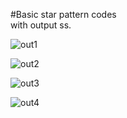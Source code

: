 #Basic star pattern codes\
with output ss.


![out1](https://user-images.githubusercontent.com/84684494/120084555-dac49d80-c0ee-11eb-9558-dfaa3adc93c9.jpg)



![out2](https://user-images.githubusercontent.com/84684494/120084570-f5971200-c0ee-11eb-9433-7f73da9ab3c5.jpg)



![out3](https://user-images.githubusercontent.com/84684494/120084579-06e01e80-c0ef-11eb-900e-750d24a2f49c.jpg)



![out4](https://user-images.githubusercontent.com/84684494/120084586-12cbe080-c0ef-11eb-9e3a-f778549f59de.jpg)
